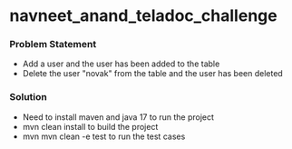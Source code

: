# navneet_anand_teladoc_challenge

### Problem Statement
- Add a user and the user has been added to the table
- Delete the user "novak" from the table and the user has been deleted

### Solution
- Need to install maven and java 17 to run the project
- mvn clean install to build the project
- mvn mvn clean -e test to run the test cases
